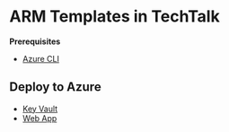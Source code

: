 # ARM Templates in TechTalk
**Prerequisites**

- [Azure CLI](https://docs.microsoft.com/cs-cz/cli/azure/install-azure-cli?view=azure-cli-latest)

## Deploy to Azure

- [Key Vault](keyvault/readme.md)
- [Web App](webapp/readme.md)